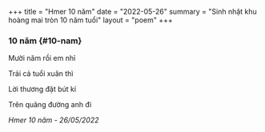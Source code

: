 +++
title =  "Hmer 10 năm"
date = "2022-05-26"
summary = "Sinh nhật khu hoàng mai tròn 10 năm tuổi"
layout = "poem"
+++

### 10 năm {#10-nam}

Mười năm rồi em nhỉ

Trải cả tuổi xuân thì

Lời thương đặt bút kí

Trên quãng đường anh đi

*Hmer 10 năm - 26/05/2022*

